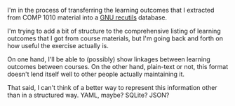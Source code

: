 I'm in the process of transferring the learning outcomes that I extracted from
COMP 1010 material into a [GNU recutils] database.

I'm trying to add a bit of structure to the comprehensive listing of learning
outcomes that I got from course materials, but I'm going back and forth on how
useful the exercise actually is.

On one hand, I'll be able to (possibly) show linkages between learning outcomes
between courses. On the other hand, plain-text or not, this format doesn't lend
itself well to other people actually maintaining it.

That said, I can't think of a better way to represent this information other
than in a structured way. YAML, maybe? SQLite? JSON?

[GNU recutils]: https://www.gnu.org/software/recutils/
